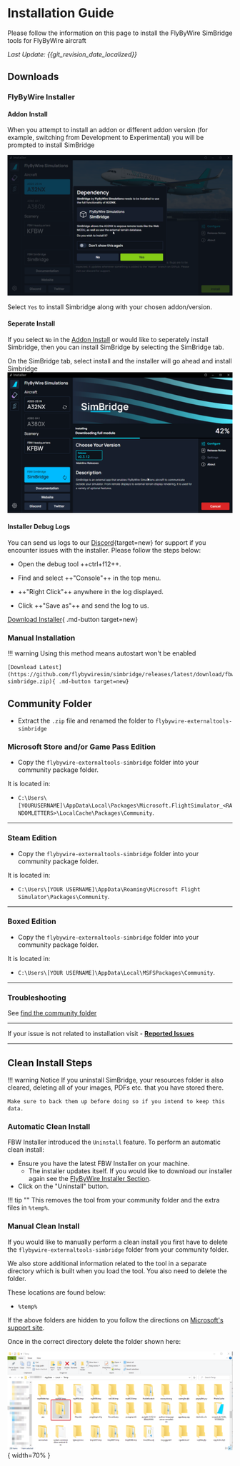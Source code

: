 # Installation Guide

Please follow the information on this page to install the FlyByWire SimBridge tools for FlyByWire aircraft

*Last Update: {{git_revision_date_localized}}*

## Downloads

### FlyByWire Installer

#### Addon Install

When you attempt to install an addon or different addon version (for example, switching from Development to Experimental) you will be prompted to install SimBridge



![Simbridge install prompt](assets/simbridge/installer_prompt.png "Prompt to install Simbridge when installing an addon that requires it")

Select `Yes` to install Simbridge along with your chosen addon/version.

#### Seperate Install

If you select `No` in the [Addon Install](#addon-install) or would like to seperately install Simbridge, then you can install SimBridge by selecting the SimBridge tab.

On the SimBridge tab, select install and the installer will go ahead and install Simbridge
![Simbridge installer](assets/simbridge/simbridge_installing.png)

#### Installer Debug Logs

You can send us logs to our [Discord](https://discord.gg/flybywire){target=new} for support if you encounter issues with the installer. Please follow the steps below:

  * Open the debug tool ++ctrl+f12++.

  * Find and select ++"Console"++ in the top menu.

  * ++"Right Click"++ anywhere in the log displayed.

  * Click ++"Save as"++ and send the log to us.

[Download Installer](https://api.flybywiresim.com/installer){ .md-button target=new}

### Manual Installation

!!! warning 
    Using this method means autostart won't be enabled

    [Download Latest](https://github.com/flybywiresim/simbridge/releases/latest/download/fbw-simbridge.zip){ .md-button target=new}

## Community Folder

- Extract the `.zip` file and renamed the folder to `flybywire-externaltools-simbridge`

### Microsoft Store and/or Game Pass Edition

- Copy the `flybywire-externaltools-simbridge` folder into your community package folder.

It is located in:

* `C:\Users\[YOURUSERNAME]\AppData\Local\Packages\Microsoft.FlightSimulator_<RANDOMLETTERS>\LocalCache\Packages\Community`.

---

### Steam Edition

- Copy the `flybywire-externaltools-simbridge` folder into your community package folder.

It is located in:

* `C:\Users\[YOUR USERNAME]\AppData\Roaming\Microsoft Flight Simulator\Packages\Community`.

---

### Boxed Edition

- Copy the `flybywire-externaltools-simbridge` folder into your community package folder.

It is located in:

* `C:\Users\[YOUR USERNAME]\AppData\Local\MSFSPackages\Community`.

---

### Troubleshooting

See [find the community folder](../fbw-a32nx/installation.md#Troubleshooting)

---

If your issue is not related to installation visit - [**Reported Issues**](support/reported-issues.md)

---

## Clean Install Steps

!!! warning Notice
    If you uninstall SimBridge, your resources folder is also cleared, deleting all of your images, PDFs etc. that you have stored there. 
    
    Make sure to back them up before doing so if you intend to keep this data.

### Automatic Clean Install

FBW Installer  introduced the `Uninstall` feature. To perform an automatic clean install:

- Ensure you have the latest FBW Installer on your machine. 
    - The installer updates itself. If you would like to 
    download our installer again see the [FlyByWire Installer Section](#flybywire-installer).
- Click on the "Uninstall" button.


!!! tip ""
    This removes the tool from your community folder and the extra files in `%temp%`.

### Manual Clean Install

If you would like to manually perform a clean install you first have to delete the 
 `flybywire-externaltools-simbridge` folder from your community folder.

We also store additional information related to the tool in a separate directory which is built when you load the tool. You also need to delete the folder.

These locations are found below:

- `%temp%`

If the above folders are hidden to you follow the directions on [Microsoft's support site](https://support.microsoft.com/en-us/windows/view-hidden-files-and-folders-in-windows-10-97fbc472-c603-9d90-91d0-1166d1d9f4b5).

Once in the correct directory delete the folder shown here:

![localstate folder](assets/temp_folder.png){ width=70% }